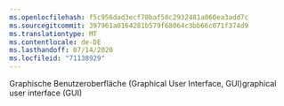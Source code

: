 ```yaml
---
ms.openlocfilehash: f5c956dad3ecf70baf50c2932481a060ea3add7c
ms.sourcegitcommit: 397961a0164281b579f68064c3bb66c071f374d9
ms.translationtype: MT
ms.contentlocale: de-DE
ms.lasthandoff: 07/14/2020
ms.locfileid: "71138929"
---
```

<span data-ttu-id="0af5a-101">Graphische Benutzeroberfläche (Graphical User Interface, GUI)</span><span class="sxs-lookup"><span data-stu-id="0af5a-101">graphical user interface (GUI)</span></span>